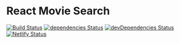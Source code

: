 # React Movie Search

[![Build Status](https://travis-ci.org/marcobiedermann/react-movie-search.svg?branch=master)](https://travis-ci.org/marcobiedermann/react-movie-search)
[![dependencies Status](https://img.shields.io/david/marcobiedermann/react-movie-search.svg)](https://david-dm.org/marcobiedermann/react-movie-search)
[![devDependencies Status](https://img.shields.io/david/dev/marcobiedermann/react-movie-search.svg)](https://david-dm.org/marcobiedermann/react-movie-search?type=dev)
[![Netlify Status](https://api.netlify.com/api/v1/badges/1bed8350-5279-4b39-ba34-411346f55a93/deploy-status)](https://app.netlify.com/sites/the-movies-db/deploys)
